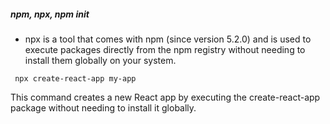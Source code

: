 ##### npm, npx, npm init

- npx is a tool that comes with npm (since version 5.2.0) and is used to execute packages directly from the npm registry without needing to install them globally on your system.

` npx create-react-app my-app`

This command creates a new React app by executing the create-react-app package without needing to install it globally.


